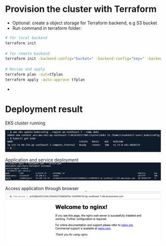 # Provision the cluster with Terraform
- Optional: create a object storage for Terraform backend, e.g S3 bucket
- Run command in terraform folder:
```sh
# for local backend
terraform init

# for remote backend
terraform init -backend-config="bucket=" -backend-config="key=" -backend-config="region="

# Review and apply
terraform plan -out=tfplan
terraform apply -auto-approve tfplan
```

- 
# Deployment result

EKS cluster running

![EKS cluster running](./images/k-get-node.png)

Application and service deployment
![kubectl get deployment](./images/k-get-deploy.png)

Access application through browser
![elb URL](./images/elb-url.png)